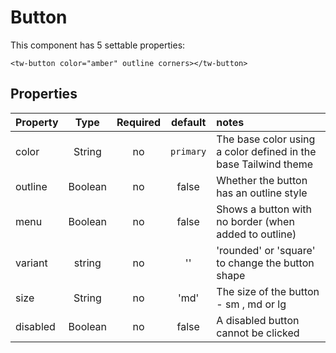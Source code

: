 # Button

This component has 5 settable properties:

```vue
<tw-button color="amber" outline corners></tw-button>
```
## Properties

| Property |  Type   | Required |  default  | notes                                                           |
|:---------|:-------:|:--------:|:---------:|:----------------------------------------------------------------|
| color    | String  |    no    | `primary` | The base color using a color defined in the base Tailwind theme |
| outline  | Boolean |    no    |   false   | Whether the button has an outline style                         |
| menu     | Boolean |    no    |   false   | Shows a button with no border (when added to outline)           |
| variant  | string  |    no    |    ''     | 'rounded' or 'square'  to change the button shape               |
| size     | String  |    no    |   'md'    | The size of the button - sm , md or lg                          |
| disabled | Boolean |    no    |   false   | A disabled button cannot be clicked                             |

